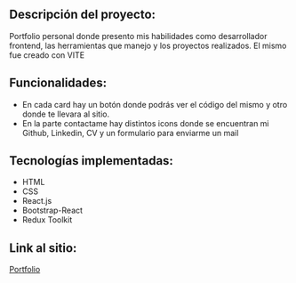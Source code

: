 ## Descripción del proyecto:

Portfolio personal donde presento mis habilidades como desarrollador frontend, las herramientas que manejo y los proyectos realizados.
El mismo fue creado con VITE

## Funcionalidades:

- En cada card hay un botón donde podrás ver el código del mismo y otro donde te llevara al sitio.
- En la parte contactame hay distintos icons donde se encuentran mi Github, Linkedin, CV y un formulario para enviarme un mail

## Tecnologías implementadas:

- HTML
- CSS
- React.js
- Bootstrap-React
- Redux Toolkit

## Link al sitio:

[Portfolio](https://tomaspaoletti-portfolio.netlify.app/)
